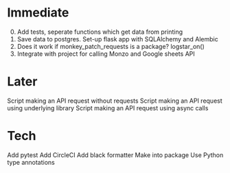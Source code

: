 # Immediate

0. Add tests, seperate functions which get data from printing
1. Save data to postgres. Set-up flask app with SQLAlchemy and Alembic
2. Does it work if monkey_patch_requests is a package? logstar_on()
3. Integrate with project for calling Monzo and Google sheets API

# Later

Script making an API request without requests
Script making an API request using underlying library
Script making an API request using async calls

# Tech

Add pytest
Add CircleCI
Add black formatter
Make into package
Use Python type annotations
